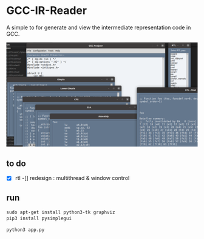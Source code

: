 # GCC-IR-Reader

A simple to for generate and view the intermediate representation code in GCC.

![example](fig/figure.png)

## to do

-[x] rtl
-[] redesign : multithread & window control

## run

```
sudo apt-get install python3-tk graphviz
pip3 install pysimplegui
```

```
python3 app.py
```
